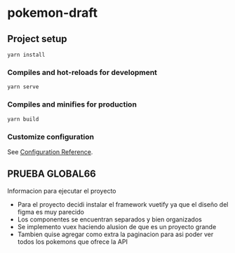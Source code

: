 # pokemon-draft

## Project setup
```
yarn install
```

### Compiles and hot-reloads for development
```
yarn serve
```

### Compiles and minifies for production
```
yarn build
```

### Customize configuration
See [Configuration Reference](https://cli.vuejs.org/config/).


## PRUEBA GLOBAL66

Informacion para ejecutar el proyecto

- Para el proyecto decidi instalar el framework vuetify ya que el diseño del figma es muy parecido 
- Los componentes se encuentran separados y bien organizados
- Se implemento vuex haciendo alusion de que es un proyecto grande
- Tambien quise agregar como extra la paginacion para asi poder ver todos los pokemons que ofrece la API


